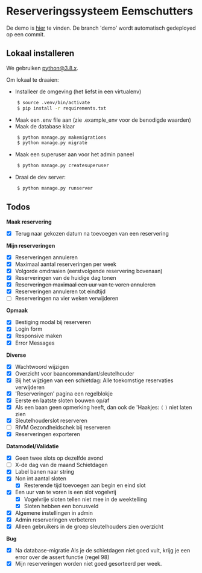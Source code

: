 # Reserveringssysteem Eemschutters

De demo is [hier](https://eemschutters-reserveringen.herokuapp.com/) te vinden. De branch 'demo' wordt automatisch gedeployed op een commit.

## Lokaal installeren
We gebruiken [python@3.8.x](https://www.python.org/downloads/release/python-380/).

Om lokaal te draaien:
    
- Installeer de omgeving (het liefst in een virtualenv)
        
```bash
    $ source .venv/bin/activate
    $ pip install -r requirements.txt
```
- Maak een .env file aan (zie .example_env voor de benodigde waarden)
- Maak de database klaar 

```bash
    $ python manage.py makemigrations
    $ python manage.py migrate
```
- Maak een superuser aan voor het admin paneel
```bash
    $ python manage.py createsuperuser
```
- Draai de dev server:
```bash
    $ python manage.py runserver
```

## Todos

**Maak reservering**
- [x] Terug naar gekozen datum na toevoegen van een reservering


**Mijn reserveringen**
- [x] Reserveringen annuleren
- [x] Maximaal aantal reserveringen per week
- [x] Volgorde omdraaien (eerstvolgende reservering bovenaan)
- [x] Reserveringen van de huidige dag tonen
- [x] ~~Reserveringen maximaal een uur van te voren annuleren~~
- [x] Reserveringen annuleren tot eindtijd
- [ ] Reserveringen na vier weken verwijderen

**Opmaak**
- [x] Bestiging modal bij reserveren
- [x] Login form
- [x] Responsive maken
- [x] Error Messages

**Diverse**
- [x] Wachtwoord wijzigen
- [x] Overzicht voor baancommandant/sleutelhouder
- [x] Bij het wijzigen van een schietdag: Alle toekomstige reservaties verwijderen
- [x] 'Reserveringen' pagina een regelblokje
- [x] Eerste en laatste sloten bouwen op/af
- [x] Als een baan geen opmerking heeft, dan ook de 'Haakjes: `(` `)` niet laten zien
- [x] Sleutelhouderslot reserveren
- [ ] RIVM Gezondheidschek bij reserveren
- [x] Reserveringen exporteren

**Datamodel/Validatie**
- [x] Geen twee slots op dezelfde avond
- [ ] X-de dag van de maand Schietdagen
- [x] Label banen naar string
- [x] Non int aantal sloten
    - [x] Resterende tijd toevoegen aan begin en eind slot
- [x] Een uur van te voren is een slot vogelvrij
    - [x] Vogelvrije sloten tellen niet mee in de weektelling
    - [x] Sloten hebben een bonusveld
- [x] Algemene instellingen in admin
- [x] Admin reserveringen verbeteren
- [x] Alleen gebruikers in de groep sleutelhouders zien overzicht

**Bug**
- [x] Na database-migratie Als je de schietdagen niet goed vult, krijg je een error over de assert functie (regel 98)
- [x] Mijn reserveringen worden niet goed gesorteerd per week.
